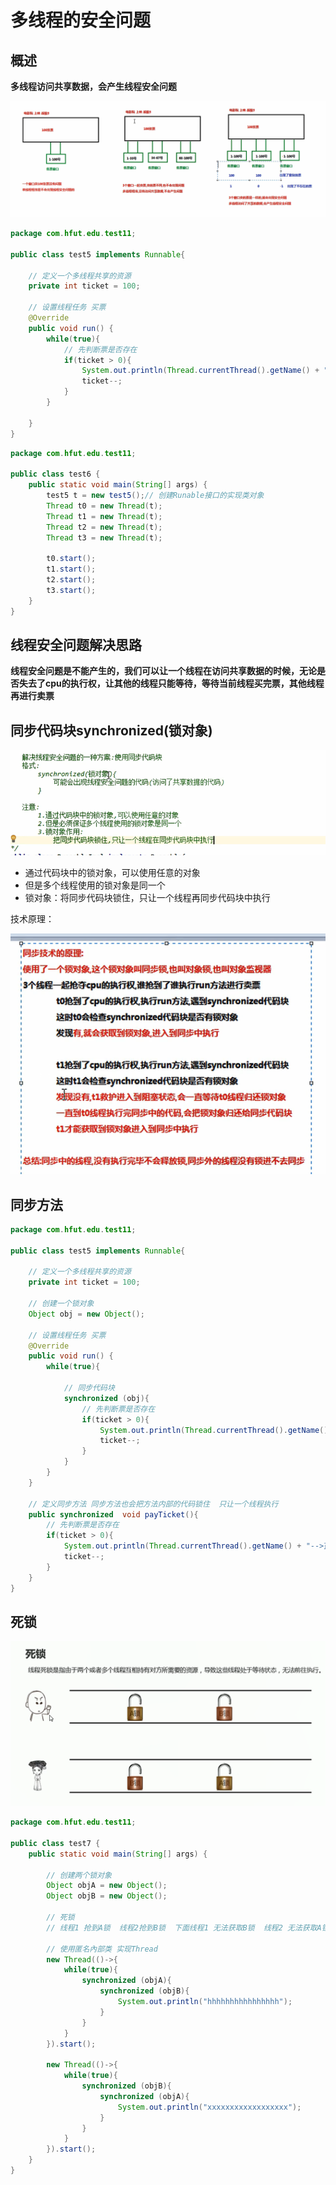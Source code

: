 # 多线程的安全问题

## 概述

**多线程访问共享数据，会产生线程安全问题**

![图 1](../images/7af2c29553299cea74138666da8c7d9d810837d9b2544b8a6f7eb8e9844b4873.png)  


```java
package com.hfut.edu.test11;

public class test5 implements Runnable{

    // 定义一个多线程共享的资源
    private int ticket = 100;

    // 设置线程任务 买票
    @Override
    public void run() {
        while(true){
            // 先判断票是否存在
            if(ticket > 0){
                System.out.println(Thread.currentThread().getName() + "-->正在卖第" + ticket + "张票");
                ticket--;
            }
        }

    }
}


```


```java
package com.hfut.edu.test11;

public class test6 {
    public static void main(String[] args) {
        test5 t = new test5();// 创建Runable接口的实现类对象
        Thread t0 = new Thread(t);
        Thread t1 = new Thread(t);
        Thread t2 = new Thread(t);
        Thread t3 = new Thread(t);

        t0.start();
        t1.start();
        t2.start();
        t3.start();
    }
}


```

## 线程安全问题解决思路

**线程安全问题是不能产生的，我们可以让一个线程在访问共享数据的时候，无论是否失去了cpu的执行权，让其他的线程只能等待，等待当前线程买完票，其他线程再进行卖票**

## 同步代码块synchronized(锁对象)

![图 3](../images/209c9acb6864026fc062a239542a5b7c2e96f3b7a244a45ea13ef9997492a57d.png)  


* 通过代码块中的锁对象，可以使用任意的对象
* 但是多个线程使用的锁对象是同一个
* 锁对象：将同步代码块锁住，只让一个线程再同步代码块中执行

技术原理：

![图 4](../images/790878bd3270d8a47970697eed2f93baee0b47bba442782e4d3e16e3c627905a.png)  


## 同步方法

```java
package com.hfut.edu.test11;

public class test5 implements Runnable{

    // 定义一个多线程共享的资源
    private int ticket = 100;

    // 创建一个锁对象
    Object obj = new Object();

    // 设置线程任务 买票
    @Override
    public void run() {
        while(true){

            // 同步代码块
            synchronized (obj){
                // 先判断票是否存在
                if(ticket > 0){
                    System.out.println(Thread.currentThread().getName() + "-->正在卖第" + ticket + "张票");
                    ticket--;
                }
            }
        }
    }

    // 定义同步方法 同步方法也会把方法内部的代码锁住  只让一个线程执行
    public synchronized  void payTicket(){
        // 先判断票是否存在
        if(ticket > 0){
            System.out.println(Thread.currentThread().getName() + "-->正在卖第" + ticket + "张票");
            ticket--;
        }
    }
}


```


## 死锁

![图 5](../images/d577ba3f38842b5f4ef445fa0618e52268e9a72757e8b7ceb40c586d439fb0a9.png)  

```java
package com.hfut.edu.test11;

public class test7 {
    public static void main(String[] args) {
        
        // 创建两个锁对象
        Object objA = new Object();
        Object objB = new Object();
        
        // 死锁
        // 线程1 抢到A锁  线程2抢到B锁  下面线程1 无法获取B锁  线程2 无法获取A锁

        // 使用匿名內部类 实现Thread
        new Thread(()->{
            while(true){
                synchronized (objA){
                    synchronized (objB){
                        System.out.println("hhhhhhhhhhhhhhhh");
                    }
                }
            }
        }).start();

        new Thread(()->{
            while(true){
                synchronized (objB){
                    synchronized (objA){
                        System.out.println("xxxxxxxxxxxxxxxxxx");
                    }
                }
            }
        }).start();
    }
}


```



